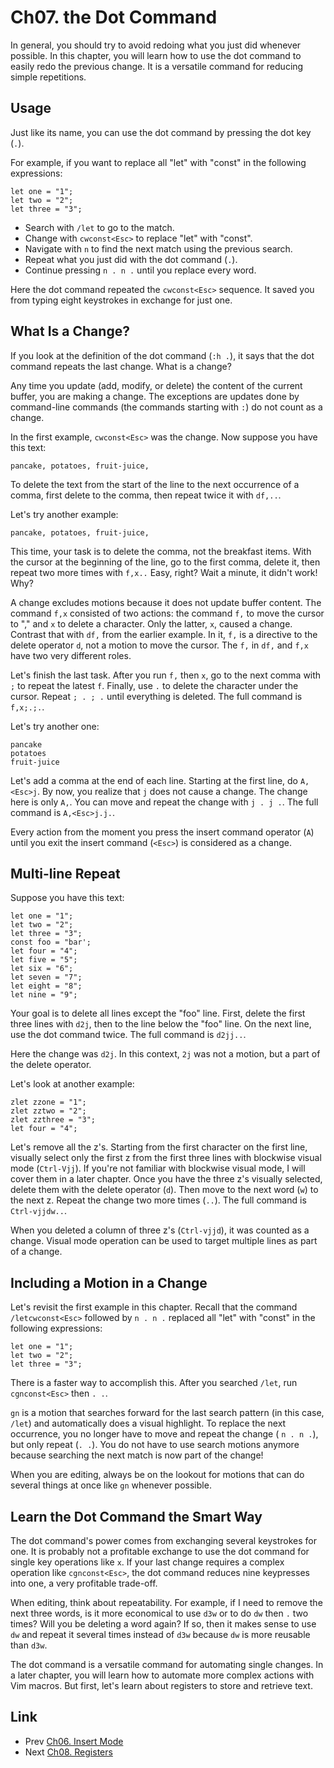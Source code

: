 # Ch07. the Dot Command

In general, you should try to avoid redoing what you just did whenever possible. In this chapter, you will learn how to use the dot command to easily redo the previous change. It is a versatile command for reducing simple repetitions.

## Usage

Just like its name, you can use the dot command by pressing the dot key (`.`).

For example, if you want to replace all "let" with "const" in the following expressions:

```
let one = "1";
let two = "2";
let three = "3";
```

- Search with `/let` to go to the match.
- Change with `cwconst<Esc>` to replace "let" with "const".
- Navigate with `n` to find the next match using the previous search.
- Repeat what you just did with the dot command (`.`).
- Continue pressing `n . n .` until you replace every word.

Here the dot command repeated the `cwconst<Esc>` sequence. It saved you from typing eight keystrokes in exchange for just one.

## What Is a Change?

If you look at the definition of the dot command (`:h .`), it says that the dot command repeats the last change. What is a change?

Any time you update (add, modify, or delete) the content of the current buffer, you are making a change. The exceptions are updates done by command-line commands (the commands starting with `:`) do not count as a change.

In the first example, `cwconst<Esc>` was the change. Now suppose you have this text:

```
pancake, potatoes, fruit-juice,
```

To delete the text from the start of the line to the next occurrence of a comma, first delete to the comma, then repeat twice it with `df,..`. 

Let's try another example:

```
pancake, potatoes, fruit-juice,
```

This time, your task is to delete the comma, not the breakfast items. With the cursor at the beginning of the line, go to the first comma, delete it, then repeat two more times with `f,x..` Easy, right? Wait a minute, it didn't work! Why?

A change excludes motions because it does not update buffer content. The command `f,x` consisted of two actions: the command `f,` to move the cursor to "," and `x` to delete a character. Only the latter, `x`, caused a change. Contrast that with `df,` from the earlier example. In it, `f,` is a directive to the delete operator `d`, not a motion to move the cursor. The `f,` in `df,` and `f,x` have two very different roles.

Let's finish the last task. After you run `f,` then `x`, go to the next comma with `;` to repeat the latest `f`. Finally, use `.` to delete the character under the cursor. Repeat `; . ; .` until everything is deleted. The full command is `f,x;.;.`.

Let's try another one:

```
pancake
potatoes
fruit-juice
```

Let's add a comma at the end of each line. Starting at the first line, do `A,<Esc>j`. By now, you realize that `j` does not cause a change. The change here is only `A,`. You can move and repeat the change with `j . j .`. The full command is `A,<Esc>j.j.`.

Every action from the moment you press the insert command operator (`A`) until you exit the insert command (`<Esc>`) is considered as a change.

## Multi-line Repeat

Suppose you have this text:

```
let one = "1";
let two = "2";
let three = "3";
const foo = "bar';
let four = "4";
let five = "5";
let six = "6";
let seven = "7";
let eight = "8";
let nine = "9";
```

Your goal is to delete all lines except the "foo" line. First, delete the first three lines with `d2j`, then to the line below the "foo" line. On the next line, use the dot command twice. The full command is `d2jj..`.

Here the change was `d2j`. In this context, `2j` was not a motion, but a part of the delete operator.

Let's look at another example:

```
zlet zzone = "1";
zlet zztwo = "2";
zlet zzthree = "3";
let four = "4";
```

Let's remove all the z's. Starting from the first character on the first line, visually select only the first z from the first three lines with blockwise visual mode (`Ctrl-Vjj`). If you're not familiar with blockwise visual mode, I will cover them in a later chapter. Once you have the three z's visually selected, delete them with the delete operator (`d`). Then move to the next word (`w`) to the next z. Repeat the change two more times (`..`). The full command is `Ctrl-vjjdw..`.

When you deleted a column of three z's (`Ctrl-vjjd`), it was counted as a change. Visual mode operation can be used to target multiple lines as part of a change.

## Including a Motion in a Change

Let's revisit the first example in this chapter. Recall that the command `/letcwconst<Esc>` followed by `n . n .`  replaced all "let" with "const" in the following expressions:

```
let one = "1";
let two = "2";
let three = "3";
```

There is a faster way to accomplish this. After you searched `/let`, run `cgnconst<Esc>` then `. .`.

`gn` is a motion that searches forward for the last search pattern (in this case, `/let`) and automatically does a visual highlight. To replace the next occurrence, you no longer have to move and repeat the change ( `n . n .`), but only repeat (`. .`). You do not have to use search motions anymore because searching the next match is now part of the change!

When you are editing, always be on the lookout for motions that can do several things at once like `gn` whenever possible.

## Learn the Dot Command the Smart Way

The dot command's power comes from exchanging several keystrokes for one. It is probably not a profitable exchange to use the dot command for single key operations like `x`. If your last change requires a complex operation like `cgnconst<Esc>`, the dot command reduces nine keypresses into one, a very profitable trade-off.

When editing, think about repeatability. For example, if I need to remove the next three words, is it more economical to use `d3w` or to do `dw` then `.` two times? Will you be deleting a word again? If so, then it makes sense to use `dw` and repeat it several times instead of `d3w` because `dw` is more reusable than `d3w`. 

The dot command is a versatile command for automating single changes. In a later chapter, you will learn how to automate more complex actions with Vim macros. But first, let's learn about registers to store and retrieve text.

## Link
- Prev [Ch06. Insert Mode](./ch06_insert_mode.md)
- Next [Ch08. Registers](./ch08_registers.md)
